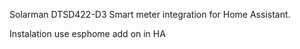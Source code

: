 Solarman DTSD422-D3 Smart meter integration for Home Assistant.

Instalation 
use esphome add on in HA